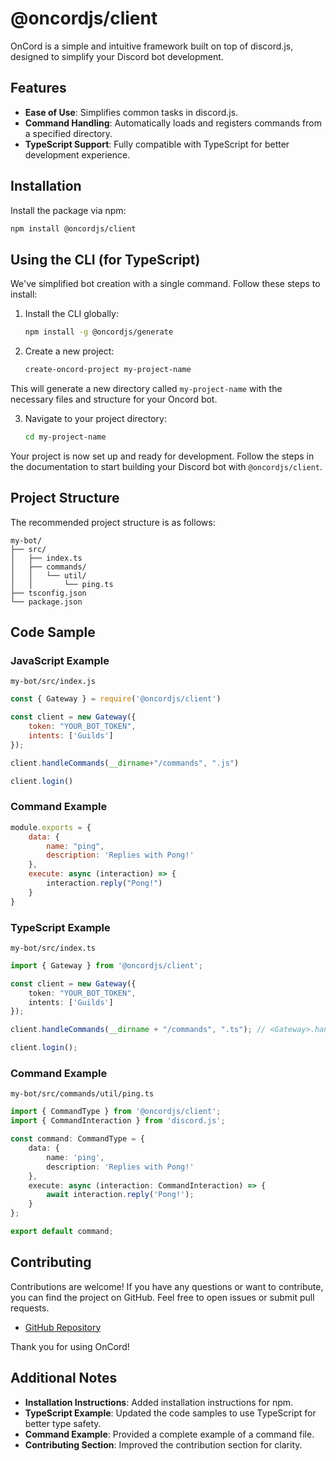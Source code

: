 # @oncordjs/client

OnCord is a simple and intuitive framework built on top of discord.js, designed to simplify your Discord bot development.

## Features
- **Ease of Use**: Simplifies common tasks in discord.js.
- **Command Handling**: Automatically loads and registers commands from a specified directory.
- **TypeScript Support**: Fully compatible with TypeScript for better development experience.

## Installation

Install the package via npm:

```sh
npm install @oncordjs/client
```

## Using the CLI (for TypeScript)

We've simplified bot creation with a single command. Follow these steps to install:

1. Install the CLI globally:
    ```bash
    npm install -g @oncordjs/generate
    ```

2. Create a new project:
    ```bash
    create-oncord-project my-project-name
    ```

This will generate a new directory called `my-project-name` with the necessary files and structure for your Oncord bot.

3. Navigate to your project directory:
    ```bash
    cd my-project-name
    ```

Your project is now set up and ready for development. Follow the steps in the documentation to start building your Discord bot with `@oncordjs/client`.


## Project Structure

The recommended project structure is as follows:

```
my-bot/
├── src/
│   ├── index.ts
│   ├── commands/
│   │   └── util/
│   │       └── ping.ts
├── tsconfig.json
└── package.json
```

## Code Sample

### JavaScript Example
`my-bot/src/index.js`

```javascript
const { Gateway } = require('@oncordjs/client')

const client = new Gateway({
    token: "YOUR_BOT_TOKEN",
    intents: ['Guilds']
});

client.handleCommands(__dirname+"/commands", ".js")

client.login()
```

### Command Example
```javascript
module.exports = {
    data: {
        name: "ping",
        description: 'Replies with Pong!'
    },
    execute: async (interaction) => {
        interaction.reply("Pong!")
    }
}
```

### TypeScript Example

`my-bot/src/index.ts`

```typescript
import { Gateway } from '@oncordjs/client';

const client = new Gateway({
    token: "YOUR_BOT_TOKEN",
    intents: ['Guilds']
});

client.handleCommands(__dirname + "/commands", ".ts"); // <Gateway>.handleCommands(folderPath, fileExtension);

client.login();
```

### Command Example

`my-bot/src/commands/util/ping.ts`

```typescript
import { CommandType } from '@oncordjs/client';
import { CommandInteraction } from 'discord.js';

const command: CommandType = {
    data: {
        name: 'ping',
        description: 'Replies with Pong!'
    },
    execute: async (interaction: CommandInteraction) => {
        await interaction.reply('Pong!');
    }
};

export default command;
```

## Contributing

Contributions are welcome! If you have any questions or want to contribute, you can find the project on GitHub. Feel free to open issues or submit pull requests.

- [GitHub Repository](https://github.com/igorwastaken/oncord)

Thank you for using OnCord!

## Additional Notes
- **Installation Instructions**: Added installation instructions for npm.
- **TypeScript Example**: Updated the code samples to use TypeScript for better type safety.
- **Command Example**: Provided a complete example of a command file.
- **Contributing Section**: Improved the contribution section for clarity.
